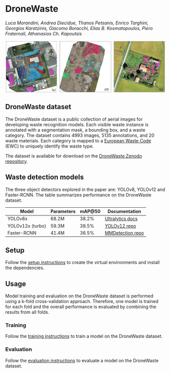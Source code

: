 # DroneWaste

<!-- **TODO: ADD PAPER TITLE** -->

*Luca Morandini, Andrea Diecidue, Thanos Petsanis, Enrico Targhini, Georgios Karatzinis, Giacomo Boracchi, Elias B. Kosmatopoulos, Piero Fraternali, Athanasios Ch. Kapoutsis*

![DroneWaste dataset](docs/sites.png)

## DroneWaste dataset

The DroneWaste dataset is a public collection of aerial images for developing waste recognition models.
Each visible waste instance is annotated with a segmentation mask, a bounding box, and a waste category.
The dataset contains 4993 images, 5135 annotations, and 20 waste materials. Each category is mapped to a [European Waste Code](https://ec.europa.eu/eurostat/web/waste/methodology) (EWC) to uniquely identify the waste type.

The dataset is available for download on the [DroneWaste Zenodo repository](https://doi.org/10.5281/zenodo.17045559).

## Waste detection models

<!-- This repo contains the training and evaluation scripts of the waste detection models presented in the paper: *TODO: ADD PAPER TITLE*. -->

The three object detectors explored in the paper are: YOLOv8, YOLOv12 and Faster-RCNN.
The table summarizes performance on the DroneWaste dataset.

| Model | Parameters | mAP@50 | Documentation |
| --- | --- | --- | --- |
| YOLOv8x | 68.2M | 38.2% | [Ultralytics docs](https://docs.ultralytics.com/models/yolov8) |
| YOLOv12x (turbo) | 59.3M | 38.5% | [YOLOv12 repo](https://github.com/sunsmarterjie/yolov12) |
| Faster-RCNN | 41.4M | 36.5% | [MMDetection repo](https://github.com/open-mmlab/mmdetection/tree/main/configs/faster_rcnn) |

## Setup

Follow the [setup instructions](docs/setup.md) to create the virtual environments and install the dependencies.

## Usage

Model training and evaluation on the DroneWaste dataset is performed using a k-fold cross-validation approach. Therefore, one model is trained for each fold and the overall performance is evaluated by combining the results from all folds.

### Training

Follow the [training instructions](docs/train.md) to train a model on the DroneWaste dataset.

### Evaluation

Follow the [evaluation instructions](docs/eval.md) to evaluate a model on the DroneWaste dataset.

<!-- ## Citation

```bibtex
@article{morandini2025dronewaste,
    title={TODO: ADD PAPER TITLE},
    author={Morandini, Luca and
            Diecidue, Andrea and
            Petsanis, Thanos and
            Targhini, Enrico and
            Karatzinis, Georgios and
            Boracchi, Giacomo and
            Fraternali, Piero and
            Kosmatopoulos, Elias B. and
            Kapoutsis, Athanasios Ch.},
    journal={TODO: ADD JOURNAL},
    year={2025}
}
``` -->
